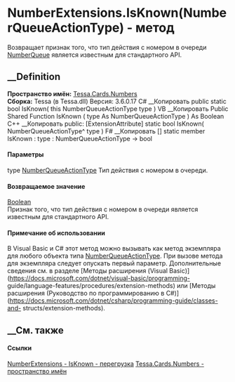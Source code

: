 # NumberExtensions.IsKnown(NumberQueueActionType) - метод
Возвращает признак того, что тип действия с номером в очереди
[NumberQueue](T_Tessa_Cards_Numbers_NumberQueue.htm) является известным для
стандартного API.
## __Definition
 **Пространство имён:** [Tessa.Cards.Numbers](N_Tessa_Cards_Numbers.htm)  
 **Сборка:** Tessa (в Tessa.dll) Версия: 3.6.0.17
C# __Копировать
     public static bool IsKnown(
    	this NumberQueueActionType type
    )
VB __Копировать
    <ExtensionAttribute>
    Public Shared Function IsKnown ( 
    	type As NumberQueueActionType
    ) As Boolean
C++ __Копировать
     public:
    [ExtensionAttribute]
    static bool IsKnown(
    	NumberQueueActionType^ type
    )
F# __Копировать
     [<ExtensionAttribute>]
    static member IsKnown : 
            type : NumberQueueActionType -> bool 
#### Параметры
type [NumberQueueActionType](T_Tessa_Cards_Numbers_NumberQueueActionType.htm)
    Тип действия с номером в очереди.
#### Возвращаемое значение
[Boolean](https://learn.microsoft.com/dotnet/api/system.boolean)  
Признак того, что тип действия с номером в очереди является известным для
стандартного API.
#### Примечание об использовании
В Visual Basic и C# этот метод можно вызывать как метод экземпляра для любого
объекта типа
[NumberQueueActionType](T_Tessa_Cards_Numbers_NumberQueueActionType.htm). При
вызове метода для экземпляра следует опускать первый параметр. Дополнительные
сведения см. в разделе [Методы расширения (Visual
Basic)](https://docs.microsoft.com/dotnet/visual-basic/programming-
guide/language-features/procedures/extension-methods) или [Методы расширения
(Руководство по программированию в
C#)](https://docs.microsoft.com/dotnet/csharp/programming-guide/classes-and-
structs/extension-methods).
##  __См. также
#### Ссылки
[NumberExtensions - ](T_Tessa_Cards_Numbers_NumberExtensions.htm)
[IsKnown -
перегрузка](Overload_Tessa_Cards_Numbers_NumberExtensions_IsKnown.htm)
[Tessa.Cards.Numbers - пространство имён](N_Tessa_Cards_Numbers.htm)
